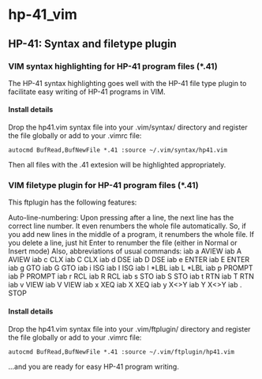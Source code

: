 # hp-41_vim
## HP-41: Syntax and filetype plugin

### VIM syntax highlighting for HP-41 program files (\*.41)

The HP-41 syntax highlighting goes well with the HP-41 file type plugin to facilitate easy writing of HP-41 programs in VIM. 

#### Install details
Drop the hp41.vim syntax file into your .vim/syntax/ directory and register the file globally or add to your .vimrc file: 

`autocmd BufRead,BufNewFile *.41 :source ~/.vim/syntax/hp41.vim`

Then all files with the .41 extesion will be highlighted appropriately.

### VIM filetype plugin for HP-41 program files (\*.41)

This ftplugin has the following features: 

Auto-line-numbering: Upon pressing <CR> after a line, the next line has the correct line number. It even renumbers the whole file automatically. So, if you add new lines in the middle of a program, it renumbers the whole file. If you delete a line, just hit Enter to renumber the file (either in Normal or Insert mode) 
Also, abbreviations of usual commands: 
    iab a AVIEW 
    iab A AVIEW 
    iab c CLX 
    iab C CLX 
    iab d DSE 
    iab D DSE 
    iab e ENTER 
    iab E ENTER 
    iab g GTO 
    iab G GTO 
    iab i ISG 
    iab I ISG 
    iab l <LEFT>*LBL 
    iab L <LEFT>*LBL 
    iab p PROMPT 
    iab P PROMPT 
    iab r RCL 
    iab R RCL 
    iab s STO 
    iab S STO 
    iab t RTN 
    iab T RTN 
    iab v VIEW 
    iab V VIEW 
    iab x XEQ 
    iab X XEQ 
    iab y X<>Y 
    iab Y X<>Y 
    iab . STOP 

#### Install details
Drop the hp41.vim syntax file into your .vim/ftplugin/ directory and register the file globally or add to your .vimrc file: 

`autocmd BufRead,BufNewFile *.41 :source ~/.vim/ftplugin/hp41.vim`

...and you are ready for easy HP-41 program writing.
